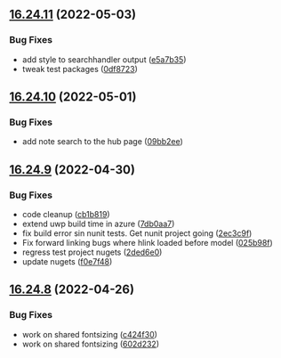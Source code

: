 ## [16.24.11](https://github.com/phandcock/GrampsView/compare/v16.24.10...v16.24.11) (2022-05-03)


### Bug Fixes

* add style to searchhandler output ([e5a7b35](https://github.com/phandcock/GrampsView/commit/e5a7b35f8f36452bd74ae3194ecc532d271380b1))
* tweak test packages ([0df8723](https://github.com/phandcock/GrampsView/commit/0df8723aaaa84740611806794957fd85993b2aff))



## [16.24.10](https://github.com/phandcock/GrampsView/compare/v16.24.9...v16.24.10) (2022-05-01)


### Bug Fixes

* add note search to the hub page ([09bb2ee](https://github.com/phandcock/GrampsView/commit/09bb2eed435e52050558d4934f4fd6bbb49188aa))



## [16.24.9](https://github.com/phandcock/GrampsView/compare/v16.24.8...v16.24.9) (2022-04-30)


### Bug Fixes

* code cleanup ([cb1b819](https://github.com/phandcock/GrampsView/commit/cb1b819351ea3e4b52be55956cabf4b9f099c01f))
* extend uwp build time in azure ([7db0aa7](https://github.com/phandcock/GrampsView/commit/7db0aa714b27a2d73bbba2d26a35ddfe3a445efe))
* fix build error sin nunit tests.  Get nunit project going ([2ec3c9f](https://github.com/phandcock/GrampsView/commit/2ec3c9fa3f9501b9f0d5db2db7bf8210edfb75d1))
* Fix forward linking bugs where hlink loaded before model ([025b98f](https://github.com/phandcock/GrampsView/commit/025b98f295f8cdcbe302056c53169ee193c7d810))
* regress test project nugets ([2ded6e0](https://github.com/phandcock/GrampsView/commit/2ded6e0e0a728b097280de705e6e44f45a6fcf36))
* update nugets ([f0e7f48](https://github.com/phandcock/GrampsView/commit/f0e7f48f0f43e62ee6bafaa7c4553652b914050a))



## [16.24.8](https://github.com/phandcock/GrampsView/compare/v16.24.7...v16.24.8) (2022-04-26)


### Bug Fixes

* work on shared fontsizing ([c424f30](https://github.com/phandcock/GrampsView/commit/c424f303f1198b753fbc5cf75e1f05073bab8612))
* work on shared fontsizing ([602d232](https://github.com/phandcock/GrampsView/commit/602d2322f83c14e7d1e89a6528394da81f22d59e))



